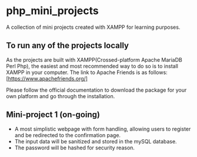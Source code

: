 # php_mini_projects
A collection of mini projects created with XAMPP for learning purposes.

## To run any of the projects locally
As the projects are built with XAMPP(Crossed-platform Apache MariaDB Perl Php), the easiest and most recommended way to do so is to install XAMPP in your computer.
The link to Apache Friends is as follows:
[https://www.apachefriends.org/]

Please follow the official documentation to download the package for your own platform and go through the installation.

## Mini-project 1 (on-going)
- A most simplistic webpage with form handling, allowing users to register and be redirected to the confirmation page.
- The input data will be sanitized and stored in the mySQL database.
- The password will be hashed for security reason.
